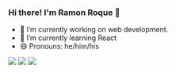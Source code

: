 ### Hi there! I'm Ramon Roque 👋

- 🔭 I’m currently working on web development.
- 🌱 I’m currently learning React
- 😄 Pronouns: he/him/his

<div>
  <a href="https://instagram.com/oramonroque" target="_blank"><img src="https://img.shields.io/badge/Instagram-E4405F?style=for-the-badge&logo=instagram&logoColor=white" target="_blank"></a>
  <a href = "mailto:oramonroque@outlook.com"><img src="https://img.shields.io/badge/Microsoft_Outlook-0078D4?style=for-the-badge&logo=microsoft-outlook&logoColor=white" target="_blank"></a>
  <a href="https://www.linkedin.com/in/oramonroque/" target="_blank"><img src="https://img.shields.io/badge/LinkedIn-0077B5?style=for-the-badge&logo=linkedin&logoColor=white" target="_blank"></a> 
 
<div>
